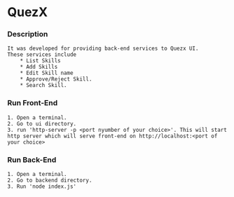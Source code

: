 # QuezX

### Description
	It was developed for providing back-end services to Quezx UI. 
	These services include 
		* List Skills
		* Add Skills
		* Edit Skill name
		* Approve/Reject Skill.
		* Search Skill.
		
### Run Front-End
	1. Open a terminal.
	2. Go to ui directory.
	3. run 'http-server -p <port nyumber of your choice>'. This will start http server which will serve front-end on http://localhost:<port of your choice>
	
### Run Back-End 
	1. Open a terminal.
	2. Go to backend directory. 
	3. Run 'node index.js'
	

